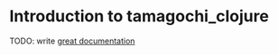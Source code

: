 # Introduction to tamagochi_clojure

TODO: write [great documentation](http://jacobian.org/writing/great-documentation/what-to-write/)
